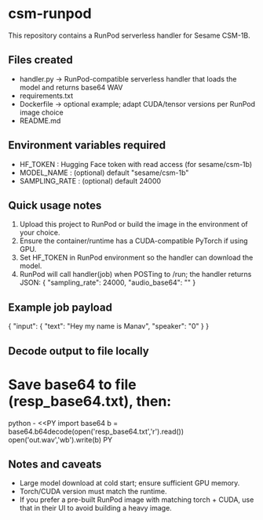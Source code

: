 # csm-runpod

This repository contains a RunPod serverless handler for Sesame CSM-1B.

## Files created
- handler.py      -> RunPod-compatible serverless handler that loads the model and returns base64 WAV
- requirements.txt
- Dockerfile      -> optional example; adapt CUDA/tensor versions per RunPod image choice
- README.md

## Environment variables required
- HF_TOKEN         : Hugging Face token with read access (for sesame/csm-1b)
- MODEL_NAME       : (optional) default "sesame/csm-1b"
- SAMPLING_RATE    : (optional) default 24000

## Quick usage notes
1. Upload this project to RunPod or build the image in the environment of your choice.
2. Ensure the container/runtime has a CUDA-compatible PyTorch if using GPU.
3. Set HF_TOKEN in RunPod environment so the handler can download the model.
4. RunPod will call handler(job) when POSTing to /run; the handler returns JSON:
   { "sampling_rate": 24000, "audio_base64": "<base64 WAV>" }

## Example job payload
{
  "input": {
    "text": "Hey my name is Manav",
    "speaker": "0"
  }
}

## Decode output to file locally
# Save base64 to file (resp_base64.txt), then:
python - <<PY
import base64
b = base64.b64decode(open('resp_base64.txt','r').read())
open('out.wav','wb').write(b)
PY

## Notes and caveats
- Large model download at cold start; ensure sufficient GPU memory.
- Torch/CUDA version must match the runtime.
- If you prefer a pre-built RunPod image with matching torch + CUDA, use that in their UI to avoid building a heavy image.
